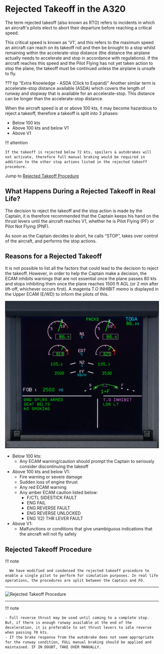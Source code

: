 # Rejected Takeoff in the A320

The term rejected takeoff (also known as RTO) refers to incidents in which an aircraft's pilots elect to abort their 
departure before reaching a critical speed. 

This critical speed is known as 'V1', and this refers to the maximum speed an aircraft can reach on its takeoff roll and then be brought to a stop 
whilst remaining within the accelerate-stop distance (the distance the airplane actually needs to accelerate and stop in accordance with regulations). 
If the aircraft reaches this speed and the Pilot Flying has not yet taken action to stop the plane, the takeoff must be continued unless the airplane is unsafe to fly.

??? tip "Extra Knowledge - ASDA (Click to Expand)"
    Another similar term is accelerate-stop distance available (ASDA) which covers the length of runway and stopway that is available for an 
    accelerate-stop. This distance can be longer than the accelerate-stop distance. 

When the aircraft speed is at or above 100 kts, it may become hazardous to reject a takeoff, therefore a takeoff is split into 3 phases:  

- Below 100 kts  
- Above 100 kts and below V1  
- Above V1  

!!! attention

    If the takeoff is rejected below 72 kts, spoilers & autobrakes will not activate, therefore full manual braking would be required in addition to the other stop actions listed in the rejected takeoff procedure.  

Jump to [Rejected Takeoff Procedure](#rejected-takeoff-procedure)

## What Happens During a Rejected Takeoff in Real Life?

The decision to reject the takeoff and the stop action is made by the Captain, it is therefore recommended that the Captain keeps his hand on the thrust levers until the aircraft reaches V1, whether he is Pilot Flying (PF) or Pilot Not Flying (PNF).

As soon as the Captain decides to abort, he calls “STOP”, takes over control of the aircraft, and performs the stop actions.

## Reasons for a Rejected Takeoff  

It is not possible to list all the factors that could lead to the decision to reject the takeoff. However, in order to help the Captain make a decision, the ECAM inhibits warnings that are not essential once the plane passes 80 kts and stops inhibiting them once the plane reaches 1500 ft AGL (or 2 min after lift-off, whichever occurs first). A magenta T.O INHIBIT memo is displayed in the Upper ECAM (E/WD) to inform the pilots of this.

![Upper ECAM T.O INHIBIT](../assets/advanced-guides/rejected-takeoff/upper-ecam-to-inhibit.jpg "Upper ECAM T.O INHIBIT")

- Below 100 kts:  
    - Any ECAM warning/caution should prompt the Captain to seriously consider discontinuing the takeoff
- Above 100 kts and below V1:  
    - Fire warning or severe damage
    - Sudden loss of engine thrust
    - Any red ECAM warning
    - Any amber ECAM caution listed below:
        - F/CTL SIDESTICK FAULT
        - ENG FAIL
        - ENG REVERSE FAULT
        - ENG REVERSE UNLOCKED
        - ENG 1(2) THR LEVER FAULT
- Above V1:  
    - Malfunctions or conditions that give unambiguous indications that the aircraft will not fly safely

## Rejected Takeoff Procedure  

!!! note

      We have modified and condensed the rejected takeoff procedure to enable a single pilot to perform for simulation purposes. In real life operations, the procedures are split between the Captain and FO. 

---

![Rejected Takeoff Procedure](../assets/advanced-guides/rejected-takeoff/rejected-takeoff-procedure.png "Rejected 
Takeoff Procedure")

[//]: # (Backup Text Below)

[//]: # ("STOP"......................................................ANNOUNCE  )

[//]: # (THRUST LEVERS..................................................IDLE  )

[//]: # (REVERSE THRUST.....................................MAX AVAIL  )

[//]: # (REVERSERS................................CHECK/ANNOUNCE  )

[//]: # (DECELERATION..........................CHECK/ANNOUNCE  )

[//]: # (AUDIO WARNINGS.........................................CANCEL  )

[//]: # ()
[//]: # (**AIRCRAFT STOPPED**  )

[//]: # ()
[//]: # (REVERSERS...................................................STOWED  )

[//]: # (THRUST LEVERS..................................................IDLE  )

[//]: # (ATC...................................................................NOTIFY  )

[//]: # (PARKING BRAKE.....................................................ON  )

[//]: # (CABIN CREW.....................................................ALERT  )

[//]: # (ECAM ACTIONS..........................................PERFORM  )

---

!!! note 

    - Full reverse thrust may be used until coming to a complete stop. But, if there is enough runway available at the end of the deceleration, it is preferable to set thrust levers to idle reverse when passing 70 kts.
    - If the brake response from the autobrake does not seem appropriate for the runway condition, FULL manual braking should be applied and maintained. IF IN DOUBT, TAKE OVER MANUALLY.
